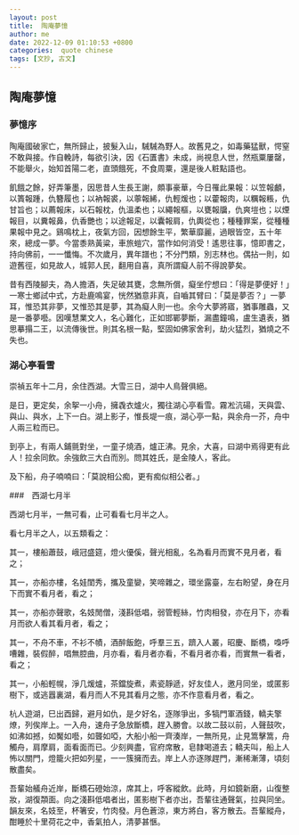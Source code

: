 ```yaml
---
layout: post
title:  陶庵夢憶
author: me
date: 2022-12-09 01:10:53 +0800
categories:  quote chinese
tags: [文抄, 古文]
---
```


## 陶庵夢憶

### 夢憶序

陶庵國破家亡，無所歸止，披髮入山，駴駴為野人。故舊見之，如毒藥猛獸，愕窒不敢與接。作自輓詩，每欲引決，因《石匱書》未成，尚視息人世，然瓶粟屢罄，不能舉火，始知首陽二老，直頭餓死，不食周粟，還是後人粧點語也。

飢餓之餘，好弄筆墨，因思昔人生長王謝，頗事豪華，今日罹此果報：以笠報顱，以簣報踵，仇簪履也；以衲報裘，以薴報絺，仇輕煖也；以藿報肉，以糲報粻，仇甘旨也；以薦報床，以石報枕，仇溫柔也；以繩報樞，以甕報牖，仇爽塏也；以煙報目，以糞報鼻，仇香艷也；以途報足，以囊報肩，仇輿從也；種種罪案，從種種果報中見之。鷄鳴枕上，夜氣方回，因想餘生平，繁華靡麗，過眼皆空，五十年來，總成一夢。今當黍熟黃粱，車旅螘穴，當作如何消受！遙思往事，憶即書之，持向佛前，一一懺悔。不次歲月，異年譜也；不分門類，別志林也。偶拈一則，如遊舊徑，如見故人，城郭人民，翻用自喜，真所謂癡人前不得說夢矣。

昔有西陵腳夫，為人擔酒，失足破其甕，念無所償，癡坐佇想曰：「得是夢便好！」一寒士鄉試中式，方赴鹿鳴宴，恍然猶意非真，自嚙其臂曰：「莫是夢否？」一夢耳，惟恐其非夢，又惟恐其是夢，其為癡人則一也。余今大夢將寤，猶事雕蟲，又是一番夢囈。因嘆慧業文人，名心難化，正如邯鄲夢斷，漏盡鐘鳴，盧生遺表，猶思摹搨二王，以流傳後世。則其名根一點，堅固如佛家舍利，劫火猛烈，猶燒之不失也。 


### 湖心亭看雪

崇禎五年十二月，余住西湖。大雪三日，湖中人鳥聲俱絕。

是日，更定矣，余挐一小舟，擁毳衣爐火，獨往湖心亭看雪。霧凇沆碭，天與雲、與山、與水，上下一白。湖上影子，惟長堤一痕，湖心亭一點，與余舟一芥，舟中人兩三粒而已。

到亭上，有兩人鋪氈對坐，一童子燒酒，爐正沸。見余，大喜，曰湖中焉得更有此人！拉余同飲。余強飲三大白而別。問其姓氏，是金陵人，客此。

及下船，舟子喃喃曰：「莫說相公痴，更有痴似相公者。」 

###　西湖七月半

西湖七月半，一無可看，止可看看七月半之人。

看七月半之人，以五類看之：

其一，樓船蕭鼓，峨冠盛筵，燈火優傒，聲光相亂，名為看月而實不見月者，看之；

其一，亦船亦樓，名娃閨秀，攜及童孌，笑啼雜之，環坐露臺，左右盼望，身在月下而實不看月者，看之；

其一，亦船亦聲歌，名妓閒僧，淺斟低唱，弱管輕絲，竹肉相發，亦在月下，亦看月而欲人看其看月者，看之；

其一，不舟不車，不衫不幘，酒醉飯飽，呼羣三五，躋入人叢，昭慶、斷橋，嘄呼嘈雜，裝假醉，唱無腔曲，月亦看，看月者亦看，不看月者亦看，而實無一看者，看之；

其一，小船輕幌，淨几煖爐，茶鐺旋煮，素瓷靜遞，好友佳人，邀月同坐，或匿影樹下，或逃囂裏湖，看月而人不見其看月之態，亦不作意看月者，看之。

杭人遊湖，巳出酉歸，避月如仇，是夕好名，逐隊爭出，多犒門軍酒錢，轎夫擎燎，列俟岸上。一入舟，速舟子急放斷橋，趕入勝會。以故二鼓以前，人聲鼓吹，如沸如撼，如魘如囈，如聾如啞，大船小船一齊湊岸，一無所見，止見篙擊篙，舟觸舟，肩摩肩，面看面而已。少刻興盡，官府席散，皂隸喝道去；轎夫叫，船上人怖以關門，燈籠火把如列星，一一簇擁而去。岸上人亦逐隊趕門，漸稀漸薄，頃刻散盡矣。

吾輩始艤舟近岸，斷橋石磴始涼，席其上，呼客縱飲。此時，月如鏡新磨，山復整妝，湖復頮面。向之淺斟低唱者出，匿影樹下者亦出，吾輩往通聲氣，拉與同坐。韻友來，名妓至，杯箸安，竹肉發。月色蒼涼，東方將白，客方散去。吾輩縱舟，酣睡於十里荷花之中，香氣拍人，清夢甚愜。
